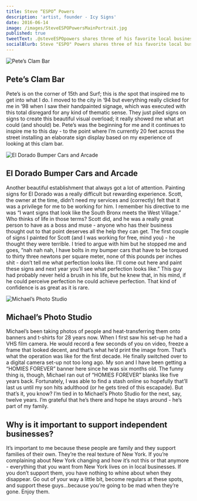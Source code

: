 ```yaml
---
title: Steve “ESPO” Powers
description: 'artist, founder - Icy Signs'
date: 2016-06-14
image: /images/SteveESPOPowersMainPortrait.jpg
published: true
tweetText: .@steveESPOpowers shares three of his favorite local businesses in NYC
socialBlurb: Steve "ESPO" Powers shares three of his favorite local businesses in NYC
---
```


![Pete’s Clam Bar](/fornewyork/images/SteveESPOPowersPetesClamBar.jpg)

## Pete’s Clam Bar

Pete’s is on the corner of 15th and Surf; this is _the_ spot that inspired me to get into what I do. I moved to the city in ‘94 but everything really clicked for me in ‘98 when I saw their handpainted signage, which was executed with this total disregard for any kind of thematic sense. They just piled signs on signs to create this beautiful visual overload; it really showed me what art could (and should) be. Pete’s was the beginning for me and it continues to inspire me to this day - to the point where I’m currently 20 feet across the street installing an elaborate sign display based on my experience of looking at this clam bar.

![El Dorado Bumper Cars and Arcade](/fornewyork/images/SteveESPOPowersElDorado.jpg)

## El Dorado Bumper Cars and Arcade

Another beautiful establishment that always got a lot of attention. Painting signs for El Dorado was a really difficult but rewarding experience. Scott, the owner at the time, didn’t need my services and (correctly) felt that it was a privilege for me to be working for him. I remember his directive to me was “I want signs that look like the South Bronx meets the West Village.” Who thinks of life in those terms? Scott did, and he was a really great person to have as a boss and muse - anyone who has their business thought out to that point deserves all the help they can get. The first couple of signs I painted for Scott (and I was working for free, mind you) - he thought they were terrible. I tried to argue with him but he stopped me and goes, “nah nah nah, I have bolts in my bumper cars that have to be torqued to thirty three newtons per square meter, none of this pounds per inches shit - don’t tell me what perfection looks like. I’ll come out here and paint these signs and next year you’ll see what perfection looks like.” This guy had probably never held a brush in his life, but he knew that, in his mind, if he could perceive perfection he could achieve perfection. That kind of confidence is as great as it is rare.

![Michael’s Photo Studio](/fornewyork/images/SteveESPOPowersMichaelsPhotoStudio.jpg)

## Michael’s Photo Studio

Michael’s been taking photos of people and heat-transferring them onto banners and t-shirts for 28 years now. When I first saw his set-up he had a VHS film camera. He would record a few seconds of you on video, freeze a frame that looked decent, and that’s what he’d print the image from. That’s what the operation was like for the first decade. He finally switched over to a digital camera set-up not too long ago. My son and I have been getting a “HOMIES FOREVER” banner here since he was six months old. The funny thing is, though, Michael ran out of “HOMIES FOREVER” blanks like five years back. Fortunately, I was able to find a stash online so hopefully that’ll last us until my son hits adulthood (or he gets tired of this escapade). But that’s it, you know? I’m tied in to Michael’s Photo Studio for the next, say, twelve years. I’m grateful that he’s there and hope he stays around - he’s part of my family.

## Why is it important to support independent businesses?

It’s important to me because these people are family and they support families of their own. They’re the real texture of New York. If you’re complaining about New York changing and how it’s not this or that anymore - everything that you want from New York lives on in local businesses. If you don’t support them, you have nothing to whine about when they disappear. Go out of your way a little bit, become regulars at these spots, and support these guys...because you’re going to be mad when they’re gone. Enjoy them.
